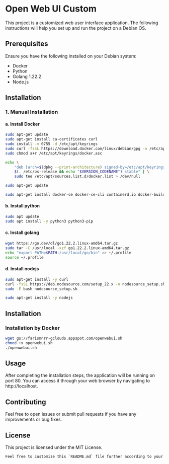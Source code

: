 # Open Web UI Custom

This project is a customized web user interface application. The following instructions will help you set up and run the project on a Debian OS.

## Prerequisites

Ensure you have the following installed on your Debian system:

- Docker
- Python
- Golang 1.22.2
- Node.js

## Installation

### 1. Manual Installation

#### a. Install Docker
```bash
sudo apt-get update
sudo apt-get install ca-certificates curl
sudo install -m 0755 -d /etc/apt/keyrings
sudo curl -fsSL https://download.docker.com/linux/debian/gpg -o /etc/apt/keyrings/docker.asc
sudo chmod a+r /etc/apt/keyrings/docker.asc
```
```bash
echo \
    "deb [arch=$(dpkg --print-architecture) signed-by=/etc/apt/keyrings/docker.asc] https://download.docker.com/linux/debian \
    $(. /etc/os-release && echo "$VERSION_CODENAME") stable" | \
    sudo tee /etc/apt/sources.list.d/docker.list > /dev/null

sudo apt-get update
```
```bash
sudo apt-get install docker-ce docker-ce-cli containerd.io docker-buildx-plugin docker-compose-plugin -y
```

#### b. Install python
```bash
sudo apt update
sudo apt install -y python3 python3-pip
```

#### c. Install golang
```bash
wget https://go.dev/dl/go1.22.2.linux-amd64.tar.gz
sudo tar -C /usr/local -xzf go1.22.2.linux-amd64.tar.gz
echo "export PATH=$PATH:/usr/local/go/bin" >> ~/.profile
source ~/.profile
```

#### d. Install nodejs
```bash
sudo apt-get install -y curl
curl -fsSL https://deb.nodesource.com/setup_22.x -o nodesource_setup.sh
sudo -E bash nodesource_setup.sh
```
```bash
sudo apt-get install -y nodejs
```

## Installation

### Installation by Docker
```bash
wget gs://farismnrr-gclouds.appspot.com/openwebui.sh
chmod +x openwebui.sh
./openwebui.sh
```

## Usage
After completing the installation steps, the application will be running on port 80. You can access it through your web browser by navigating to http://localhost.

## Contributing
Feel free to open issues or submit pull requests if you have any improvements or bug fixes.

## License
This project is licensed under the MIT License.


```bash
Feel free to customize this `README.md` file further according to your project's specific needs and details.
```
